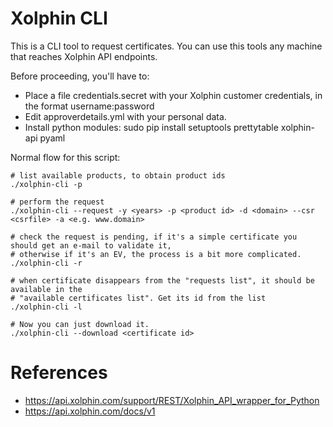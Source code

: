 # Xolphin CLI

This is a CLI tool to request certificates.
You can use this tools any machine that reaches Xolphin API endpoints.

Before proceeding, you'll have to:
* Place a file credentials.secret with your Xolphin customer credentials, in the format username:password
* Edit approverdetails.yml with your personal data.
* Install python modules: sudo pip install setuptools prettytable xolphin-api pyaml

Normal flow for this script:
```
# list available products, to obtain product ids
./xolphin-cli -p

# perform the request
./xolphin-cli --request -y <years> -p <product id> -d <domain> --csr <csrfile> -a <e.g. www.domain>

# check the request is pending, if it's a simple certificate you should get an e-mail to validate it,
# otherwise if it's an EV, the process is a bit more complicated.
./xolphin-cli -r

# when certificate disappears from the "requests list", it should be available in the
# "available certificates list". Get its id from the list
./xolphin-cli -l

# Now you can just download it.
./xolphin-cli --download <certificate id>
```

References
==========
* https://api.xolphin.com/support/REST/Xolphin_API_wrapper_for_Python
* https://api.xolphin.com/docs/v1
